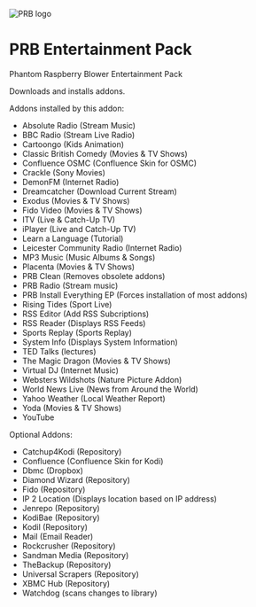 ![PRB logo](https://github.com/PhantomRaspberryBlower/repository.prb-entertainment-pack/blob/master/repository.prb-entertainment-pack/icon.png)

PRB Entertainment Pack
======================

Phantom Raspberry Blower Entertainment Pack

Downloads and installs addons.

Addons installed by this addon:
  - Absolute Radio (Stream Music)
  - BBC Radio (Stream Live Radio)
  - Cartoongo (Kids Animation)
  - Classic British Comedy (Movies & TV Shows)
  - Confluence OSMC (Confluence Skin for OSMC)
  - Crackle (Sony Movies)
  - DemonFM (Internet Radio)
  - Dreamcatcher (Download Current Stream)
  - Exodus (Movies & TV Shows)
  - Fido Video (Movies & TV Shows)
  - ITV (Live & Catch-Up TV)
  - iPlayer (Live and Catch-Up TV)
  - Learn a Language (Tutorial)
  - Leicester Community Radio (Internet Radio)
  - MP3 Music (Music Albums & Songs)
  - Placenta (Movies & TV Shows)
  - PRB Clean (Removes obsolete addons)
  - PRB Radio (Stream music)
  - PRB Install Everything EP (Forces installation of most addons)
  - Rising Tides (Sport Live)
  - RSS Editor (Add RSS Subcriptions)
  - RSS Reader (Displays RSS Feeds)
  - Sports Replay (Sports Replay)
  - System Info (Displays System Information)
  - TED Talks (lectures)
  - The Magic Dragon (Movies & TV Shows)
  - Virtual DJ (Internet Music)
  - Websters Wildshots (Nature Picture Addon)
  - World News Live (News from Around the World)
  - Yahoo Weather (Local Weather Report)
  - Yoda (Movies & TV Shows)
  - YouTube

Optional Addons:
  - Catchup4Kodi (Repository)
  - Confluence (Confluence Skin for Kodi)
  - Dbmc (Dropbox)
  - Diamond Wizard (Repository)
  - Fido (Repository)
  - IP 2 Location (Displays location based on IP address)
  - Jenrepo (Repository)
  - KodiBae (Repository)
  - Kodil (Repository)
  - Mail (Email Reader)
  - Rockcrusher (Repository)
  - Sandman Media (Repository)
  - TheBackup (Repository)
  - Universal Scrapers (Repository)
  - XBMC Hub (Repository)
  - Watchdog (scans changes to library)


